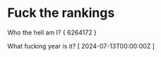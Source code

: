 # Fuck the rankings

Who the hell am I?
{ 6264172 }

What fucking year is it?
[ 2024-07-13T00:00:00Z ]
